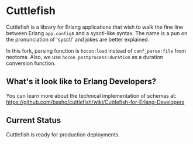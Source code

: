 # Cuttlefish

Cuttlefish is a library for Erlang applications that wish to walk the
fine line between Erlang `app.config`s and a sysctl-like syntax.
The name is a pun on the pronunciation of 'sysctl' and jokes are
better explained.

In this fork, parsing function is `hocon:load` instead of `conf_parse:file`
from neotoma. Also, we use `hocon_postprocess:duration` as a duration conversion function.

## What's it look like to Erlang Developers?

You can learn more about the technical implementation of schemas at:
https://github.com/basho/cuttlefish/wiki/Cuttlefish-for-Erlang-Developers

## Current Status

Cuttlefish is ready for production deployments.
